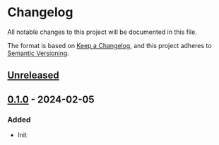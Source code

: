 # Changelog

All notable changes to this project will be documented in this file.

The format is based on [Keep a Changelog](https://keepachangelog.com/en/1.0.0/),
and this project adheres to [Semantic Versioning](https://semver.org/spec/v2.0.0.html).

## [Unreleased]

## [0.1.0] - 2024-02-05

### Added

- Init

[Unreleased]: https://github.com/MiracleForest/iFamily/compare/v0.1.0...HEAD
[0.1.0]: https://github.com/MiracleForest/iFamily/releases/tag/v0.1.0
